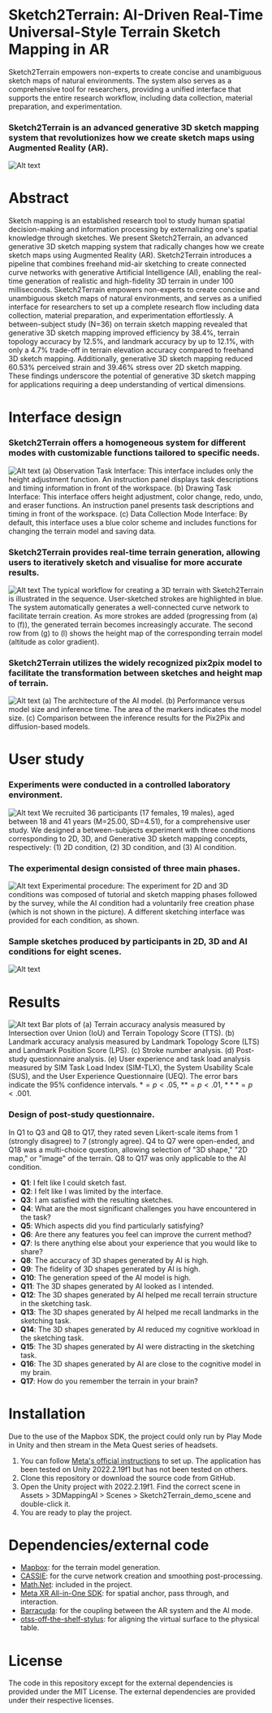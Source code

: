 # Sketch2Terrain: AI-Driven Real-Time Universal-Style Terrain Sketch Mapping in AR
Sketch2Terrain empowers non-experts to create concise and unambiguous sketch maps of natural environments. The system also serves as a comprehensive tool for researchers, providing a unified interface that supports the entire research workflow, including data collection, material preparation, and experimentation.
### Sketch2Terrain is an advanced generative 3D sketch mapping system that revolutionizes how we create sketch maps using Augmented Reality (AR).
![Alt text](https://github.com/ETH-IKG/Sketch2Terrain/blob/main/images/Teasor.png?raw=true "The apparatus and workflow of the interface.")
# Abstract
Sketch mapping is an established research tool to study human spatial decision-making and information processing by externalizing one's spatial knowledge through sketches. We present Sketch2Terrain, an advanced generative 3D sketch mapping system that radically changes how we create sketch maps using Augmented Reality (AR). Sketch2Terrain introduces a pipeline that combines freehand mid-air sketching to create connected curve networks with generative Artificial Intelligence (AI), enabling the real-time generation of realistic and high-fidelity 3D terrain in under 100 milliseconds. Sketch2Terrain empowers non-experts to create concise and unambiguous sketch maps of natural environments, and serves as a unified interface for researchers to set up a complete research flow including data collection, material preparation, and experimentation effortlessly. A between-subject study (N=36) on terrain sketch mapping revealed that generative 3D sketch mapping improved efficiency by 38.4%, terrain topology accuracy by 12.5%, and landmark accuracy by up to 12.1%, with only a 4.7% trade-off in terrain elevation accuracy compared to freehand 3D sketch mapping. Additionally, generative 3D sketch mapping reduced 60.53% perceived strain and 39.46% stress over 2D sketch mapping. These findings underscore the potential of generative 3D sketch mapping for applications requiring a deep understanding of vertical dimensions. 

# Interface design

### Sketch2Terrain offers a homogeneous system for different modes with customizable functions tailored to specific needs.
![Alt text](https://github.com/ETH-IKG/Sketch2Terrain/blob/main/images/Interface_while.png?raw=true "The interface design.")
(a) Observation Task Interface: This interface includes only the height adjustment function. An instruction panel displays task descriptions and timing information in front of the workspace. (b) Drawing Task Interface: This interface offers height adjustment, color change, redo, undo, and eraser functions. An instruction panel presents task descriptions and timing in front of the workspace. (c) Data Collection Mode Interface: By default, this interface uses a blue color scheme and includes functions for changing the terrain model and saving data.
### Sketch2Terrain provides real-time terrain generation, allowing users to iteratively sketch and visualise for more accurate results.
![Alt text](https://github.com/ETH-IKG/Sketch2Terrain/blob/main/images/Workflow.png?raw=true "The workflow.")
The typical workflow for creating a 3D terrain with Sketch2Terrain is illustrated in the sequence. User-sketched strokes are highlighted in blue. The system automatically generates a well-connected curve network to facilitate terrain creation. As more strokes are added (progressing from (a) to (f)), the generated terrain becomes increasingly accurate. The second row from (g) to (l) shows the height map of the corresponding terrain model (altitude as color gradient).
### Sketch2Terrain utilizes the widely recognized pix2pix model to facilitate the transformation between sketches and height map of terrain.
![Alt text](https://github.com/ETH-IKG/Sketch2Terrain/blob/main/images/Architecture.png?raw=true "The detail of the pipeline of the Pix2pix model.")
(a) The architecture of the AI model. (b) Performance versus model size and inference time. The area of the markers indicates the model size. (c) Comparison between the inference results for the Pix2Pix and diffusion-based models.
# User study
### Experiments were conducted in a controlled laboratory environment.
![Alt text](https://github.com/ETH-IKG/Sketch2Terrain/blob/main/images/Experiment_Setting.png?raw=true "Experimental setting.")
We recruited 36 participants (17 females, 19 males), aged between 18 and 41 years (M=25.00, SD=4.51), for a comprehensive user study. We designed a between-subjects experiment with three conditions corresponding to 2D, 3D, and Generative 3D sketch mapping concepts, respectively: (1) 2D condition, (2) 3D condition, and (3) AI condition. 

### The experimental design consisted of three main phases.
![Alt text](https://github.com/ETH-IKG/Sketch2Terrain/blob/main/images/Experiment_Design.png?raw=true "Experimental design.")
Experimental procedure: The experiment for 2D and 3D conditions was composed of tutorial and sketch mapping phases followed by the survey, while the AI condition had a voluntarily free creation phase (which is not shown in the picture). A different sketching interface was provided for each condition, as shown.

### Sample sketches produced by participants in 2D, 3D and AI conditions for eight scenes.
![Alt text](https://github.com/ETH-IKG/Sketch2Terrain/blob/main/images/Example_Sketch.png?raw=true "Example Sketch.")

# Results
![Alt text](https://github.com/ETH-IKG/Sketch2Terrain/blob/main/images/Statistics_results.png?raw=true "Statistics_results.")
Bar plots of  (a) Terrain accuracy analysis measured by Intersection over Union (IoU) and Terrain Topology Score (TTS). (b) Landmark accuracy analysis measured by Landmark Topology Score (LTS) and Landmark Position Score (LPS). (c) Stroke number analysis. (d) Post-study questionnaire analysis. (e) User experience and task load analysis measured by SIM Task Load Index (SIM-TLX), the System Usability Scale (SUS), and the User Experience Questionnaire (UEQ). The error bars indicate the 95\% confidence intervals. $\ast = p < .05$, $\ast\ast = p < .01$, $\ast\ast\ast = p < .001$.

### Design of post-study questionnaire.
In Q1 to Q3 and Q8 to Q17, they rated seven Likert-scale items from 1 (strongly disagree) to 7 (strongly agree). Q4 to Q7 were open-ended, and Q18 was a multi-choice question, allowing selection of "3D shape," "2D map," or "image" of the terrain. Q8 to Q17 was only applicable to the AI condition. 

- **Q1**: I felt like I could sketch fast.
- **Q2**: I felt like I was limited by the interface.
- **Q3**: I am satisfied with the resulting sketches.
- **Q4**: What are the most significant challenges you have encountered in the task?
- **Q5**: Which aspects did you find particularly satisfying?
- **Q6**: Are there any features you feel can improve the current method?
- **Q7**: Is there anything else about your experience that you would like to share?
- **Q8**: The accuracy of 3D shapes generated by AI is high.
- **Q9**: The fidelity of 3D shapes generated by AI is high.
- **Q10**: The generation speed of the AI model is high.
- **Q11**: The 3D shapes generated by AI looked as I intended.
- **Q12**: The 3D shapes generated by AI helped me recall terrain structure in the sketching task.
- **Q13**: The 3D shapes generated by AI helped me recall landmarks in the sketching task.
- **Q14**: The 3D shapes generated by AI reduced my cognitive workload in the sketching task.
- **Q15**: The 3D shapes generated by AI were distracting in the sketching task.
- **Q16**: The 3D shapes generated by AI are close to the cognitive model in my brain.
- **Q17**: How do you remember the terrain in your brain?

# Installation
Due to the use of the Mapbox SDK, the project could only run by Play Mode in Unity and then stream in the Meta Quest series of headsets.
1. You can follow [Meta's official instructions](https://developer.oculus.com/documentation/unity/unity-before-you-begin/) to set up. The application has been tested on Unity 2022.2.19f1 but has not been tested on others.
2. Clone this repository or download the source code from GitHub.
3. Open the Unity project with 2022.2.19f1. Find the correct scene in Assets > 3DMappingAI > Scenes > Sketch2Terrain_demo_scene and double-click it.
4. You are ready to play the project.

# Dependencies/external code
- [Mapbox](https://www.mapbox.com/unity): for the terrain model generation.
- [CASSIE](https://gitlab.inria.fr/D3/cassie): for the curve network creation and smoothing post-processing.
- [Math.Net](https://numerics.mathdotnet.com/): included in the project.
- [Meta XR All-in-One SDK](https://assetstore.unity.com/packages/tools/integration/meta-xr-all-in-one-sdk-269657): for spatial anchor, pass through, and interaction.
- [Barracuda](https://github.com/Unity-Technologies/barracuda-release): for the coupling between the AR system and the AI mode.
- [otss-off-the-shelf-stylus](https://gitlab2.informatik.uni-wuerzburg.de/hci-development/otss-off-the-shelf-stylus): for aligning the virtual surface to the physical table.

# License
The code in this repository except for the external dependencies is provided under the MIT License. The external dependencies are provided under their respective licenses.

